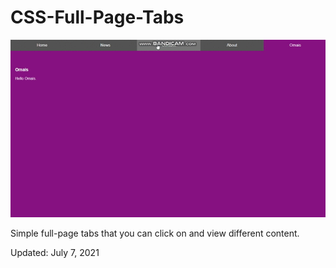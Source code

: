 # CSS-Full-Page-Tabs
<img src='full-page-tabs.gif'>

<p>Simple full-page tabs that you can click on and view different content.</p>
<p>Updated: July 7, 2021</p>

